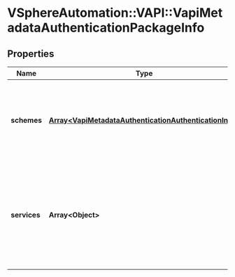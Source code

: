 # VSphereAutomation::VAPI::VapiMetadataAuthenticationPackageInfo

## Properties
Name | Type | Description | Notes
------------ | ------------- | ------------- | -------------
**schemes** | [**Array&lt;VapiMetadataAuthenticationAuthenticationInfo&gt;**](VapiMetadataAuthenticationAuthenticationInfo.md) | List of authentication schemes to be used for all the operation elements contained in this package element. If a particular service or operation element has no explicit authentications defined in the authentication defintion file, these authentication schemes are used for authenticating the user. | 
**services** | **Array&lt;Object&gt;** | Information about all service elements contained in this package element that contain authentication information. The key in the {@term map} is the identifier of the service element and the value in the {@term map} is the authentication information for the service element. &lt;p&gt; For an explanation of authentication information containment within service elements, see {@link vapi.metadata.authentication.Service}. | 


